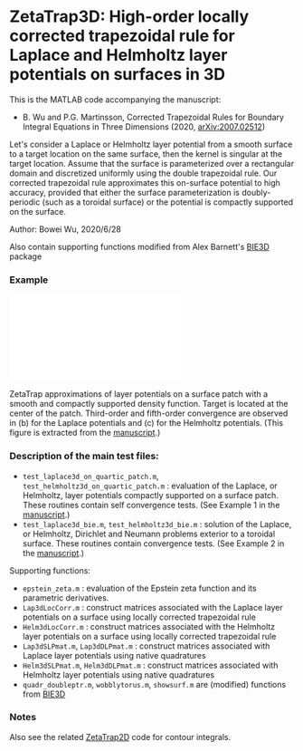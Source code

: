 # ZetaTrap3D: High-order locally corrected trapezoidal rule for Laplace and Helmholtz layer potentials on surfaces in 3D

This is the MATLAB code accompanying the manuscript: 

* B. Wu and P.G. Martinsson, Corrected Trapezoidal Rules for Boundary Integral Equations in Three Dimensions (2020, [arXiv:2007.02512](https://arxiv.org/abs/2007.02512))

Let's consider a Laplace or Helmholtz layer potential from a smooth surface to a target location on the same surface, then the kernel is singular at the target location. Assume that the surface is parameterized over a rectangular domain and discretized uniformly using the double trapezoidal rule. Our corrected trapezoidal rule approximates this on-surface potential to high accuracy, provided that either the surface parameterization is doubly-periodic (such as a toroidal surface) or the potential is compactly supported on the surface.

Author: Bowei Wu, 2020/6/28

Also contain supporting functions modified from Alex Barnett's [BIE3D](https://github.com/ahbarnett/BIE3D) package

### Example

![](convergence_on_patch.pdf)

ZetaTrap approximations of layer potentials on a surface patch with a smooth and compactly supported density function. Target is located at the center of the patch. Third-order and fifth-order convergence are observed in (b) for the Laplace potentials and (c) for the Helmholtz potentials. (This figure is extracted from the [manuscript](https://arxiv.org/abs/2007.02512).)

### Description of the main test files:

* `test_laplace3d_on_quartic_patch.m`, `test_helmholtz3d_on_quartic_patch.m` : evaluation of the Laplace, or Helmholtz, layer potentials compactly supported on a surface patch. These routines contain self convergence tests. (See Example 1 in the [manuscript](https://arxiv.org/abs/2007.02512).)
* `test_laplace3d_bie.m`, `test_helmholtz3d_bie.m` : solution of the Laplace, or Helmholtz, Dirichlet and Neumann problems exterior to a toroidal surface. These routines contain convergence tests. (See Example 2 in the [manuscript](https://arxiv.org/abs/2007.02512).)

Supporting functions:

* `epstein_zeta.m` : evaluation of the Epstein zeta function and its parametric derivatives.
* `Lap3dLocCorr.m` : construct matrices associated with the Laplace layer potentials on a surface using locally corrected trapezoidal rule
* `Helm3dLocCorr.m` : construct matrices associated with the Helmholtz layer potentials on a surface using locally corrected trapezoidal rule
* `Lap3dSLPmat.m`, `Lap3dDLPmat.m` : construct matrices associated with Laplace layer potentials using native quadratures
* `Helm3dSLPmat.m`, `Helm3dDLPmat.m` : construct matrices associated with Helmholtz layer potentials using native quadratures
* `quadr_doubleptr.m`, `wobblytorus.m`, `showsurf.m` are (modified) functions from [BIE3D](https://github.com/ahbarnett/BIE3D)

### Notes

Also see the related [ZetaTrap2D](https://github.com/bobbielf2/ZetaTrap2D) code for contour integrals.

